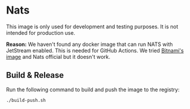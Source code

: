 # Nats

This image is only used for development and testing purposes. It is not intended for production use.

__Reason:__ We haven't found any docker image that can run NATS with JetStream enabled. This is needed for GitHub Actions. We tried [Bitnami's image](https://hub.docker.com/r/bitnami/nats) and Nats official but it doesn't work.

## Build & Release

Run the following command to build and push the image to the registry:

```bash
./build-push.sh
```